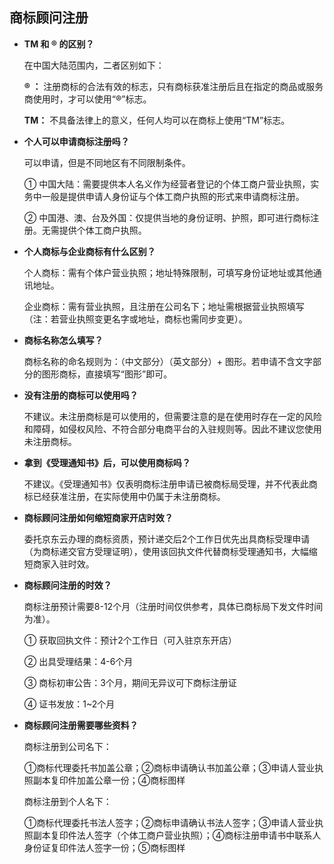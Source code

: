 ## 商标顾问注册

- **TM 和 ® 的区别？**

  在中国大陆范围内，二者区别如下：

  **® ：** 注册商标的合法有效的标志，只有商标获准注册后且在指定的商品或服务商使用时，才可以使用“®”标志。
  
  **TM：** 不具备法律上的意义，任何人均可以在商标上使用“TM”标志。

- **个人可以申请商标注册吗？**

  可以申请，但是不同地区有不同限制条件。
  
  ① 中国大陆：需要提供本人名义作为经营者登记的个体工商户营业执照，实务中一般是提供申请人身份证与个体工商户执照的形式来申请商标注册。
  
  ② 中国港、澳、台及外国：仅提供当地的身份证明、护照，即可进行商标注册。无需提供个体工商户执照。

- **个人商标与企业商标有什么区别？**

  个人商标：需有个体户营业执照；地址特殊限制，可填写身份证地址或其他通讯地址。

  企业商标：需有营业执照，且注册在公司名下；地址需根据营业执照填写（注：若营业执照变更名字或地址，商标也需同步变更）。

- **商标名称怎么填写？**

  商标名称的命名规则为：（中文部分）（英文部分）+ 图形。若申请不含文字部分的图形商标，直接填写“图形”即可。

- **没有注册的商标可以使用吗？**
  
  不建议。未注册商标是可以使用的，但需要注意的是在使用时存在一定的风险和障碍，如侵权风险、不符合部分电商平台的入驻规则等。因此不建议您使用未注册商标。
  
- **拿到《受理通知书》后，可以使用商标吗？**

  不建议。《受理通知书》仅表明商标注册申请已被商标局受理，并不代表此商标已经获准注册，在实际使用中仍属于未注册商标。

- **商标顾问注册如何缩短商家开店时效？**

  委托京东云办理的商标资质，预计递交后2个工作日优先出具商标受理申请（为商标递交官方受理证明），使用该回执文件代替商标受理通知书，大幅缩短商家入驻时效。

- **商标顾问注册的时效？**

  商标注册预计需要8-12个月（注册时间仅供参考，具体已商标局下发文件时间为准）。
  
  ① 获取回执文件：预计2个工作日（可入驻京东开店）
  
  ② 出具受理结果：4-6个月 
  
  ③ 商标初审公告：3个月，期间无异议可下商标注册证
  
  ④ 证书发放：1~2个月

- **商标顾问注册需要哪些资料？**

  商标注册到公司名下：
  
  ①商标代理委托书加盖公章；②商标申请确认书加盖公章；③申请人营业执照副本复印件加盖公章一份；④商标图样

  商标注册到个人名下：
  
  ①商标代理委托书法人签字；②商标申请确认书法人签字；③申请人营业执照副本复印件法人签字（个体工商户营业执照）；④商标注册申请书中联系人身份证复印件法人签字一份；⑤商标图样

